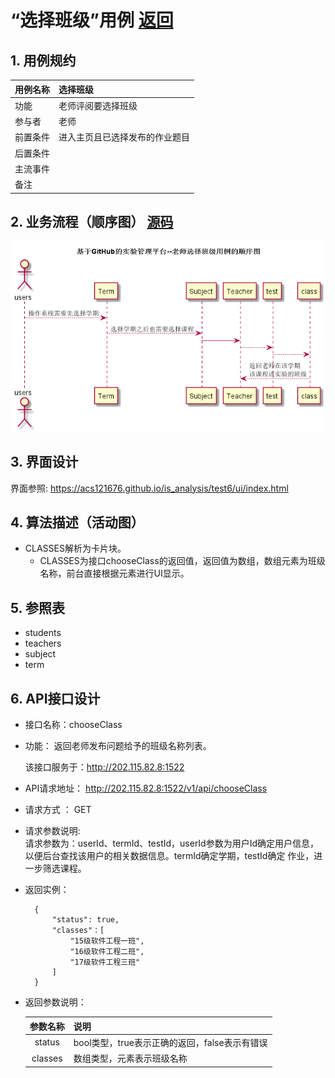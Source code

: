 # “选择班级”用例 [返回](./README.md)
## 1. 用例规约


|用例名称|选择班级|
|-------|:-------------|
|功能|老师评阅要选择班级|
|参与者|老师|
|前置条件|进入主页且已选择发布的作业题目|
|后置条件| |
|主流事件| |
|备注| |

## 2. 业务流程（顺序图） [源码](./src/chooseClass.puml)
![](./images/chooseClass.png) 

## 3. 界面设计
界面参照: https://acs121676.github.io/is_analysis/test6/ui/index.html
## 4. 算法描述（活动图）

- CLASSES解析为卡片块。
  - CLASSES为接口chooseClass的返回值，返回值为数组，数组元素为班级名称，前台直接根据元素进行UI显示。

## 5. 参照表

- students
- teachers
- subject
- term
## 6. API接口设计

- 接口名称：chooseClass
    
- 功能：
    返回老师发布问题给予的班级名称列表。   
    
    该接口服务于：http://202.115.82.8:1522
    
- API请求地址： 
    http://202.115.82.8:1522/v1/api/chooseClass

- 请求方式 ：
    GET  

- 请求参数说明:        
    请求参数为：userId、termId、testId，userId参数为用户Id确定用户信息，以便后台查找该用户的相关数据信息。termId确定学期，testId确定
    作业，进一步筛选课程。
    
- 返回实例：

        {
            "status": true,
            "classes"：[
                "15级软件工程一班",
                "16级软件工程二班",
                "17级软件工程三班"
            ]
        }
  
- 返回参数说明：    
 
  |参数名称|说明|
  |:---------:|:--------------------------------------------------------|      
  |status|bool类型，true表示正确的返回，false表示有错误|
  |classes|数组类型，元素表示班级名称|